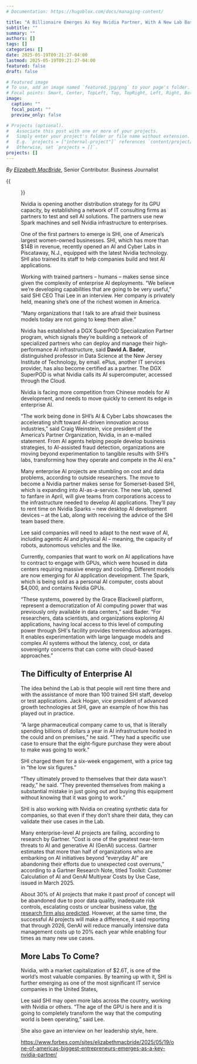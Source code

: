 ```yaml
---
# Documentation: https://hugoblox.com/docs/managing-content/

title: "A Billionaire Emerges As Key Nvidia Partner, With A New Lab Based In NJ"
subtitle: ""
summary: ""
authors: []
tags: []
categories: []
date: 2025-05-19T09:21:27-04:00
lastmod: 2025-05-19T09:21:27-04:00
featured: false
draft: false

# Featured image
# To use, add an image named `featured.jpg/png` to your page's folder.
# Focal points: Smart, Center, TopLeft, Top, TopRight, Left, Right, BottomLeft, Bottom, BottomRight.
image:
  caption: ""
  focal_point: ""
  preview_only: false

# Projects (optional).
#   Associate this post with one or more of your projects.
#   Simply enter your project's folder or file name without extension.
#   E.g. `projects = ["internal-project"]` references `content/project/deep-learning/index.md`.
#   Otherwise, set `projects = []`.
projects: []
---
```


*By [Elizabeth MacBride](https://www.forbes.com/sites/elizabethmacbride/)*, Senior Contributor.  Business Journalist

{{<figure src="960x0.jpg" caption="Thai Lee speaks at the recent opening of the AI Labs in New Jersey. *SHI*">}}

Nvidia is opening another distribution strategy for its GPU capacity, by establishing a network of IT consulting firms as partners to test and sell AI solutions. The partners use new Spark machines and sell Nvidia infrastructure to enterprises.

One of the first partners to emerge is SHI, one of America’s largest women-owned businesses. SHI, which has more than $14B in revenue, recently opened an AI and Cyber Labs in Piscataway, N.J., equipped with the latest Nvidia technology. SHI also trained its staff to help companies build and test AI applications.

Working with trained partners – humans – makes sense since given the complexity of enterprise AI deployments. “We believe we’re developing capabilities that are going to be very useful,” said SHI CEO Thai Lee in an interview. Her company is privately held, meaning she’s one of the richest women in America.

“Many organizations that I talk to are afraid their business models today are not going to keep them alive.”

Nvidia has established a DGX SuperPOD Specialization Partner program, which signals they’re building a network of specialized partners who can deploy and manage their high-performance AI infrastructure, said **David A. Bader**, distinguished professor in Data Science at the New Jersey Institute of Technology, by email. ePlus, another IT services provider, has also become certified as a partner. The DGX SuperPOD is what Nvidia calls its AI supercomputer, accessed through the Cloud.

Nvidia is facing more competition from Chinese models for AI development, and needs to move quickly to cement its edge in enterprise AI.

“The work being done in SHI’s AI & Cyber Labs showcases the accelerating shift toward AI-driven innovation across industries,” said Craig Weinstein, vice president of the America’s Partner Organization, Nvidia, in an e-mailed statement. From AI agents helping people develop business strategies, to AI-assisted fraud detection, organizations are moving beyond experimentation to tangible results with SHI’s labs, transforming how they operate and compete in the AI era.”

Many enterprise AI projects are stumbling on cost and data problems, according to outside researchers. The move to become a Nvidia partner makes sense for Somerset-based SHI, which is expanding into AI-as-a-service. The new lab, opened to fanfare in April, will give teams from corporations access to the infrastructure needed to develop AI applications. They’ll pay to rent time on Nvidia Sparks – new desktop AI development devices – at the Lab, along with receiving the advice of the SHI team based there.

Lee said companies will need to adapt to the next wave of AI, including agentic AI and physical AI – meaning, the capacity of robots, autonomous vehicles and the like.

Currently, companies that want to work on AI applications have to contract to engage with GPUs, which were housed in data centers requiring massive energy and cooling. Different models are now emerging for AI application development. The Spark, which is being sold as a personal AI computer, costs about $4,000, and contains Nvidia GPUs.

“These systems, powered by the Grace Blackwell platform, represent a democratization of AI computing power that was previously only available in data centers,” said Bader. “For researchers, data scientists, and organizations exploring AI applications, having local access to this level of computing power through SHI's facility provides tremendous advantages. It enables experimentation with large language models and complex AI systems without the latency, cost, or data sovereignty concerns that can come with cloud-based approaches.”

## The Difficulty of Enterprise AI ##

The idea behind the Lab is that people will rent time there and with the assistance of more than 100 trained SHI staff, develop or test applications. Jack Hogan, vice president of advanced growth technologies at SHI, gave an example of how this has played out in practice.

“A large pharmaceutical company came to us, that is literally spending billions of dollars a year in AI infrastructure hosted in the could and on premises,” he said. “They had a specific use case to ensure that the eight-figure purchase they were about to make was going to work.”

SHI charged them for a six-week engagement, with a price tag in “the low six figures.”

“They ultimately proved to themselves that their data wasn't ready,” he said. “They prevented themselves from making a substantial mistake in just going out and buying this equipment without knowing that it was going to work.”

SHI is also working with Nvidia on creating synthetic data for companies, so that even if they don’t share their data, they can validate their use cases in the Lab.

Many enterprise-level AI projects are failing, according to research by Gartner. “Cost is one of the greatest near-term threats to AI and generative AI (GenAI) success. Gartner estimates that more than half of organizations who are embarking on AI initiatives beyond “everyday AI” are abandoning their efforts due to unexpected cost overruns,” according to a Gartner Research Note, titled Toolkit: Customer Calculation of AI and GenAI Multiyear Costs by Use Case, issued in March 2025.

About 30% of AI projects that make it past proof of concept will be abandoned due to poor data quality, inadequate risk controls, escalating costs or unclear business value, [the research firm also predicted](https://www.gartner.com/en/documents/5845247). However, at the same time, the successful AI projects will make a difference, it said reporting that through 2026, GenAI will reduce manually intensive data management costs up to 20% each year while enabling four times as many new use cases.

## More Labs To Come? ##

Nvidia, with a market capitalization of $2.6T, is one of the world’s most valuable companies. By teaming up with it, SHI is further emerging as one of the most significant IT service companies in the United States,

Lee said SHI may open more labs across the country, working with Nvidia or others. “The age of the GPU is here and it is going to completely transform the way that the computing world is been operating,” said Lee.

She also gave an interview on her leadership style, here.


https://www.forbes.com/sites/elizabethmacbride/2025/05/19/one-of-americas-biggest-entrepreneurs-emerges-as-a-key-nvidia-partner/
